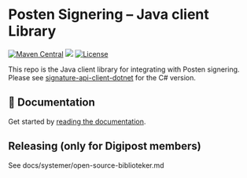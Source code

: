 # Posten Signering – Java client Library
[![Maven Central](https://maven-badges.herokuapp.com/maven-central/no.digipost.signature/signature-api-client-java/badge.svg)](https://maven-badges.herokuapp.com/maven-central/no.digipost.signature/signature-api-client-java)
![](https://github.com/digipost/signature-api-client-java/workflows/Build%20and%20deploy/badge.svg)
[![License](https://img.shields.io/badge/license-Apache%202-blue)](https://github.com/digipost/signature-api-client-java/blob/main/LICENCE)

This repo is the Java client library for integrating with Posten signering. Please see [signature-api-client-dotnet](https://github.com/digipost/signature-api-client-dotnet) for the C# version.

## 📕 Documentation

Get started by [reading the documentation](http://signering-docs.rtfd.io/).
 
## Releasing (only for Digipost members)

See docs/systemer/open-source-biblioteker.md
